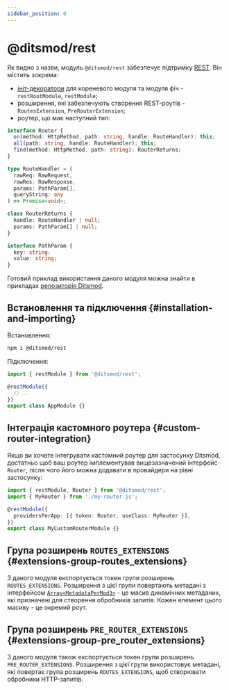 ```yaml
---
sidebar_position: 0
---
```


# @ditsmod/rest

Як видно з назви, модуль `@ditsmod/rest` забезпечує підтримку [REST][0]. Він містить зокрема:

- [ініт-декоратори][4] для кореневого модуля та модуля фіч - `restRootModule`, `restModule`;
- розширення, які забезпечують створення REST-роутів - `RoutesExtension`, `PreRouterExtension`;
- роутер, що має наступний тип:

```ts
interface Router {
  on(method: HttpMethod, path: string, handle: RouteHandler): this;
  all(path: string, handle: RouteHandler): this;
  find(method: HttpMethod, path: string): RouterReturns;
}

type RouteHandler = (
  rawReq: RawRequest,
  rawRes: RawResponse,
  params: PathParam[],
  queryString: any
) => Promise<void>;

class RouterReturns {
  handle: RouteHandler | null;
  params: PathParam[] | null;
}

interface PathParam {
  key: string;
  value: string;
}
```

Готовий приклад використання даного модуля можна знайти в прикладах [репозиторія Ditsmod][1].

## Встановлення та підключення {#installation-and-importing}

Встановлення:

```bash
npm i @ditsmod/rest
```

Підключення:

```ts
import { restModule } from '@ditsmod/rest';

@restModule({
  // ..
})
export class AppModule {}
```

## Інтеграція кастомного роутера {#custom-router-integration}

Якщо ви хочете інтегрувати кастомний роутер для застосунку Ditsmod, достатньо щоб ваш роутер імплементував вищезазначений інтерфейс `Router`, після чого його можна додавати в провайдери на рівні застосунку:

```ts
import { restModule, Router } from '@ditsmod/rest';
import { MyRouter } from './my-router.js';

@restModule({
  providersPerApp: [{ token: Router, useClass: MyRouter }],
})
export class MyCustomRouterModule {}
```

## Група розширень `ROUTES_EXTENSIONS` {#extensions-group-routes_extensions}

З даного модуля експортується токен групи розширень `ROUTES_EXTENSIONS`. Розширення з цієї групи повертають метадані з інтерфейсом [`Array<MetadataPerMod3>`][2] - це масив динамічних метаданих, які призначені для створення обробників запитів. Кожен елемент цього масиву - це окремий роут.

## Група розширень `PRE_ROUTER_EXTENSIONS` {#extensions-group-pre_router_extensions}

З даного модуля також експортується токен групи розширень `PRE_ROUTER_EXTENSIONS`. Розширення з цієї групи використовує метадані, які повертає група розширень `ROUTES_EXTENSIONS`, щоб створювати обробники HTTP-запитів.

[0]: https://uk.wikipedia.org/wiki/REST
[1]: https://github.com/ditsmod/ditsmod/tree/main/examples/01-hello-world
[2]: https://github.com/ditsmod/ditsmod/blob/core-2.54.0/packages/core/src/types/metadata-per-mod.ts#L58-L74
[3]: https://github.com/ditsmod/ditsmod/blob/body-parser-2.16.0/packages/body-parser/src/body-parser.extension.ts#L54
[4]: /components-of-ditsmod-app/init-decorators/

